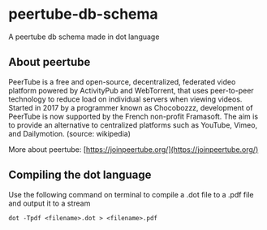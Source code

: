 # peertube-db-schema
A peertube db schema made in dot language

## About peertube
PeerTube is a free and open-source, decentralized, federated video platform powered by ActivityPub and WebTorrent, that uses peer-to-peer technology to reduce load on individual servers when viewing videos. Started in 2017 by a programmer known as Chocobozzz, development of PeerTube is now supported by the French non-profit Framasoft. The aim is to provide an alternative to centralized platforms such as YouTube, Vimeo, and Dailymotion. (source: wikipedia)

More about peertube:
[https://joinpeertube.org/](https://joinpeertube.org/)

## Compiling the dot language

Use the following command on terminal to compile a .dot file to a .pdf file and output it to a stream

```dot -Tpdf <filename>.dot > <filename>.pdf```
